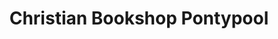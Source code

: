 ---
title: "Christian Bookshop Pontypool"
url: /pontypool/christian-bookshop-pontypool/
shop: Bücher
---